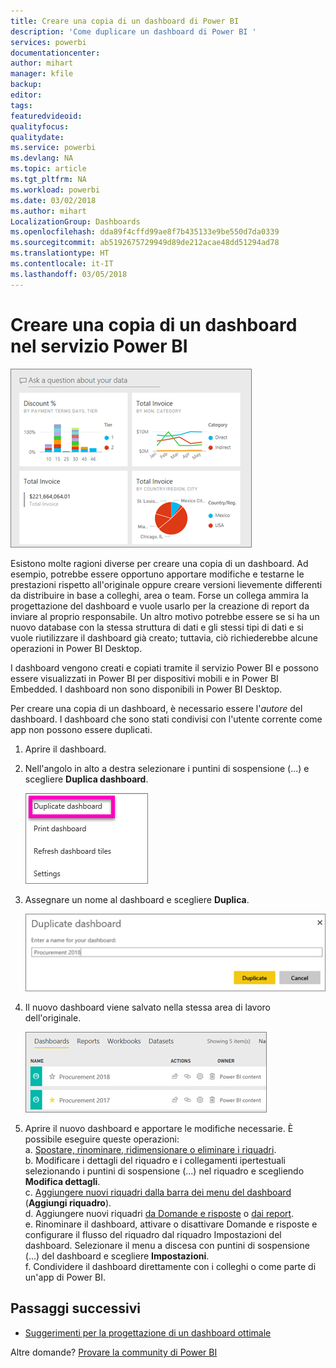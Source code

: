 ```yaml
---
title: Creare una copia di un dashboard di Power BI
description: 'Come duplicare un dashboard di Power BI '
services: powerbi
documentationcenter: 
author: mihart
manager: kfile
backup: 
editor: 
tags: 
featuredvideoid: 
qualityfocus: 
qualitydate: 
ms.service: powerbi
ms.devlang: NA
ms.topic: article
ms.tgt_pltfrm: NA
ms.workload: powerbi
ms.date: 03/02/2018
ms.author: mihart
LocalizationGroup: Dashboards
ms.openlocfilehash: dda89f4cffd99ae8f7b435133e9be550d7da0339
ms.sourcegitcommit: ab5192675729949d89de212acae48dd51294ad78
ms.translationtype: HT
ms.contentlocale: it-IT
ms.lasthandoff: 03/05/2018
---
```

# <a name="create-a-copy-of-a-dashboard-in-power-bi-service"></a>Creare una copia di un dashboard nel servizio Power BI
![Dashboard](media/service-dashboard-copy/power-bi-dashboard.png)

 Esistono molte ragioni diverse per creare una copia di un dashboard. Ad esempio, potrebbe essere opportuno apportare modifiche e testarne le prestazioni rispetto all'originale oppure creare versioni lievemente differenti da distribuire in base a colleghi, area o team. Forse un collega ammira la progettazione del dashboard e vuole usarlo per la creazione di report da inviare al proprio responsabile. Un altro motivo potrebbe essere se si ha un nuovo database con la stessa struttura di dati e gli stessi tipi di dati e si vuole riutilizzare il dashboard già creato; tuttavia, ciò richiederebbe alcune operazioni in Power BI Desktop. 

I dashboard vengono creati e copiati tramite il servizio Power BI e possono essere visualizzati in Power BI per dispositivi mobili e in Power BI Embedded.  I dashboard non sono disponibili in Power BI Desktop. 

Per creare una copia di un dashboard, è necessario essere l'*autore* del dashboard. I dashboard che sono stati condivisi con l'utente corrente come app non possono essere duplicati.

1. Aprire il dashboard.
2. Nell'angolo in alto a destra selezionare i puntini di sospensione (...) e scegliere **Duplica dashboard**.
   
   ![Menu di puntini di sospensione](media/service-dashboard-copy/power-bi-dulicate.png)
3. Assegnare un nome al dashboard e scegliere **Duplica**. 
   
   ![Finestra di dialogo Duplica dashboard](media/service-dashboard-copy/power-bi-name.png)
4. Il nuovo dashboard viene salvato nella stessa area di lavoro dell'originale. 
   
   ![Scheda Dashboard](media/service-dashboard-copy/power-bi-copied.png)

5.    Aprire il nuovo dashboard e apportare le modifiche necessarie. È possibile eseguire queste operazioni:    
    a. [Spostare, rinominare, ridimensionare o eliminare i riquadri](service-dashboard-edit-tile.md).  
    b. Modificare i dettagli del riquadro e i collegamenti ipertestuali selezionando i puntini di sospensione (...) nel riquadro e scegliendo **Modifica dettagli**.  
    c. [Aggiungere nuovi riquadri dalla barra dei menu del dashboard](service-dashboard-add-widget.md) (**Aggiungi riquadro**).  
    d. Aggiungere nuovi riquadri [da Domande e risposte](service-dashboard-pin-tile-from-q-and-a.md) o [dai report](service-dashboard-pin-tile-from-report.md).  
    e. Rinominare il dashboard, attivare o disattivare Domande e risposte e configurare il flusso del riquadro dal riquadro Impostazioni del dashboard.  Selezionare il menu a discesa con puntini di sospensione (...) del dashboard e scegliere **Impostazioni**.  
    f. Condividere il dashboard direttamente con i colleghi o come parte di un'app di Power BI. 


## <a name="next-steps"></a>Passaggi successivi
* [Suggerimenti per la progettazione di un dashboard ottimale](service-dashboards-design-tips.md) 

Altre domande? [Provare la community di Power BI](http://community.powerbi.com/)

